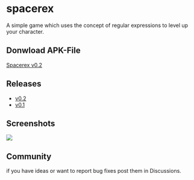 # spacerex
A simple game which uses the concept of regular expressions to level up your character.

## Donwload APK-File
[Spacerex v0.2](https://github.com/prietzem/spacerex/releases/download/v0.2/Spacerex.apk)

## Releases
* [v0.2](https://github.com/prietzem/spacerex/releases/tag/v0.2)
* [v0.1](https://github.com/prietzem/spacerex/releases/tag/v0.1)

## Screenshots
![](https://github.com/prietzem/spacerex/assets/57572233/fa94be2e-9969-4ece-8660-b44cd73b8b4a)

## Community
if you have ideas or want to report bug fixes post them in Discussions.
